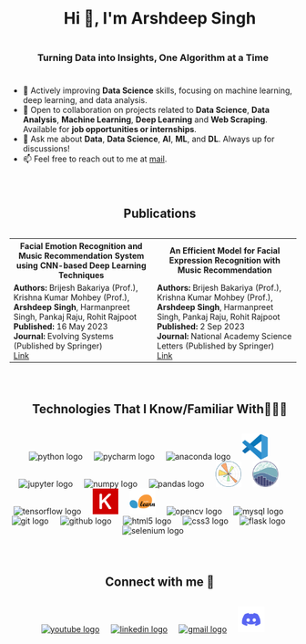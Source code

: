 <div id="user-content-toc">
  <ul align="center">
    <summary><h1 style="display: inline-block">Hi 👋, I'm Arshdeep Singh</h1></summary>
  </ul>
</div>
<h3 align="center">Turning Data into Insights, One Algorithm at a Time</h3>
<h1></h1>

- 🌱 Actively improving **Data Science** skills, focusing on machine learning, deep learning, and data analysis.
- 👯 Open to collaboration on projects related to **Data Science**, **Data Analysis**, **Machine Learning**, **Deep Learning** and **Web Scraping**. Available for **job opportunities or internships**.
- 💬 Ask me about **Data**, **Data Science**, **AI**, **ML**, and **DL**. Always up for discussions!
- 📫 Feel free to reach out to me at [mail](ishir.sagoo@gmail.com).
<h1></h1>
<div id="user-content-toc">
  <ul align="center">
    <summary><h2 style="display: inline-block">Publications</h2></summary>
  </ul>
</div>
<table>
  <tr>
    <th>Facial Emotion Recognition and Music Recommendation System using CNN-based Deep Learning Techniques</th>
    <th>An Efficient Model for Facial Expression Recognition with Music Recommendation</th>
  </tr>
  <tr>
    <td>
      <strong>Authors:</strong> Brijesh Bakariya (Prof.), Krishna Kumar Mohbey (Prof.), <strong>Arshdeep Singh</strong>, Harmanpreet Singh, Pankaj Raju, Rohit Rajpoot <br>
      <strong>Published:</strong> 16 May 2023 <br>
      <strong>Journal:</strong> Evolving Systems (Published by Springer) <br>
      <a href="https://doi.org/10.1007/s12530-023-09506-z">Link</a>
    </td>
    <td>
      <strong>Authors:</strong> Brijesh Bakariya (Prof.), Krishna Kumar Mohbey (Prof.), <strong>Arshdeep Singh</strong>, Harmanpreet Singh, Pankaj Raju, Rohit Rajpoot <br>
      <strong>Published:</strong> 2 Sep 2023 <br>
      <strong>Journal:</strong> National Academy Science Letters (Published by Springer) <br>
      <a href="https://doi.org/10.1007/s40009-023-01346-4">Link</a>
    </td>
  </tr>
</table>


<h1></h1>
<div id="user-content-toc">
  <ul align="center">
    <summary><h2 style="display: inline-block">Technologies That I Know/Familiar With👨🏻‍💻</h2></summary>
  </ul>
</div>
<div align="center">
  <img src="https://skillicons.dev/icons?i=py" height="45" alt="python logo"  />
  <img width="12" />
  <img src="https://cdn.jsdelivr.net/gh/devicons/devicon/icons/pycharm/pycharm-original.svg" height="45" alt="pycharm logo"  />
  <img width="12" />
  <img src="https://cdn.jsdelivr.net/gh/devicons/devicon/icons/anaconda/anaconda-original.svg" height="45" alt="anaconda logo"  />
  <img width="12" />
  <img src="img/vscode.svg" height="45" alt="vscode logo"  />
  <img width="12" />
  <img src="https://cdn.simpleicons.org/jupyter/F37626" height="45" alt="jupyter logo"  />
  <img width="12" />
  <img src="https://cdn.jsdelivr.net/gh/devicons/devicon/icons/numpy/numpy-original.svg" height="45" alt="numpy logo"  />
  <img width="12" />
  <img src="https://cdn.jsdelivr.net/gh/devicons/devicon/icons/pandas/pandas-original.svg" height="45" alt="pandas logo"  />
  <img width="12" />
  <img src="img/matplotlib.svg" height="45" alt="matplotlib logo" />
  <img width="12" />
  <img src="img/seaborn.svg" height="45" alt="seaborn logo" />
  <img width="12" />
  <img src="https://skillicons.dev/icons?i=tensorflow" height="45" alt="tensorflow logo"  />
  <img width="12" />
  <img src="img/Keras.svg" height="45" alt="keras logo"  />
  <img width="12" />
  <img src="img/scikit.svg" height="45" alt="scikit-learn logo"  />
  <img width="12" />
  <img src="https://cdn.jsdelivr.net/gh/devicons/devicon/icons/opencv/opencv-original.svg" height="45" alt="opencv logo"  />
  <img width="12" />
  <img src="https://skillicons.dev/icons?i=mysql" height="45" alt="mysql logo"  />
  <img width="12" />
  <img src="https://cdn.jsdelivr.net/gh/devicons/devicon/icons/git/git-original.svg" height="45" alt="git logo"  />
  <img width="12" />
  <img src="https://skillicons.dev/icons?i=github" height="45" alt="github logo"  />
  <img width="12" />
  <img src="https://skillicons.dev/icons?i=html" height="45" alt="html5 logo"  />
  <img width="12" />
  <img src="https://skillicons.dev/icons?i=css" height="45" alt="css3 logo"  />
  <img width="12" />
  <img src="https://skillicons.dev/icons?i=flask" height="45" alt="flask logo"  />
  <img width="12" />
  <img src="https://skillicons.dev/icons?i=selenium" height="45" alt="selenium logo"  />
</div>
<h1></h1>
<div id="user-content-toc">
  <ul align="center">
    <summary><h2 style="display: inline-block">Connect with me 🔗</h2></summary>
  </ul>
</div>
<div align="center">
  <a href="https://www.youtube.com/@harmanbytes" target="_blank">
    <img src="https://raw.githubusercontent.com/maurodesouza/profile-readme-generator/master/src/assets/icons/social/youtube/default.svg" width="47" height="45" alt="youtube logo"  /></a>
  <img width="12" />
  <a href="https://www.linkedin.com/in/arshdeep-singh-5b2528198" target="_blank">
    <img src="https://raw.githubusercontent.com/maurodesouza/profile-readme-generator/master/src/assets/icons/social/linkedin/default.svg" width="47" height="45" alt="linkedin logo"  /></a>
  <img width="12" />
  <a href="ishir.sagoo@gmail.com" target="_blank">
    <img src="https://raw.githubusercontent.com/maurodesouza/profile-readme-generator/master/src/assets/icons/social/gmail/default.svg" width="47" height="45" alt="gmail logo"  /></a>
  <img width="12" />
  <a href="https://discord.gg/https://discord.gg/DWa5WzyttV" target="_blank">
    <img src="img/discord.svg" width="47" height="45" alt="discord logo"  /></a>
</div>

